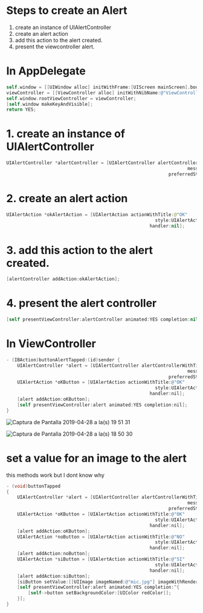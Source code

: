 # Steps to create an Alert

1. create an instance of UIAlertController
2. create an alert action
3. add this action to the alert created.
4. present the viewcontroller alert.

# In AppDelegate

```objective-c
self.window = [[UIWindow alloc] initWithFrame:[UIScreen mainScreen].bounds];
viewController = [[ViewController alloc] initWithNibName:@"ViewController" bundle:nil];
self.window.rootViewController = viewController;
[self.window makeKeyAndVisible];
return YES;
```

# 1. create an instance of UIAlertController

```swift
UIAlertController *alertController = [UIAlertController alertControllerWithTitle:@"This is my first alert, be nice"
                                                                   message:@"This is a simple alert"
                                                            preferredStyle:UIAlertControllerStyleAlert];
```

# 2. create an alert action

```swift
UIAlertAction *okAlertAction = [UIAlertAction actionWithTitle:@"OK"
                                                       style:UIAlertActionStyleDefault
                                                     handler:nil];
```

# 3. add this action to the alert created.

```swift
[alertController addAction:okAlertAction];
```

# 4. present the alert controller

```swift
[self presentViewController:alertController animated:YES completion:nil];
```


# In ViewController

```objective-c
- (IBAction)buttonAlertTapped:(id)sender {
    UIAlertController *alert = [UIAlertController alertControllerWithTitle:@"This is my first alert, be nice"
                                                                   message:@"This is a simple alert"
                                                            preferredStyle:UIAlertControllerStyleAlert];
    UIAlertAction *oKButton = [UIAlertAction actionWithTitle:@"OK"
                                                       style:UIAlertActionStyleDefault
                                                     handler:nil];
    [alert addAction:oKButton];
    [self presentViewController:alert animated:YES completion:nil];
}
```


![Captura de Pantalla 2019-04-28 a la(s) 19 51 31](https://user-images.githubusercontent.com/24994818/56872466-be714680-69e6-11e9-8408-3313c7d3c4c7.png)

![Captura de Pantalla 2019-04-28 a la(s) 18 50 30](https://user-images.githubusercontent.com/24994818/56871684-5b7bb180-69de-11e9-8585-34e8909a1ec3.png)

# set a value for an image to the alert

this methods work but I dont know why

``` objective-c
- (void)buttonTapped
{
    UIAlertController *alert = [UIAlertController alertControllerWithTitle:@"This is my first alert, be nice"
                                                                   message:@"This is simple alert"
                                                            preferredStyle:UIAlertControllerStyleAlert];
    UIAlertAction *oKButton = [UIAlertAction actionWithTitle:@"OK"
                                                       style:UIAlertActionStyleDefault
                                                     handler:nil];
    [alert addAction:oKButton];
    UIAlertAction *noButton = [UIAlertAction actionWithTitle:@"NO"
                                                       style:UIAlertActionStyleDefault
                                                     handler:nil];
    [alert addAction:noButton];
    UIAlertAction *siButton = [UIAlertAction actionWithTitle:@"SI"
                                                       style:UIAlertActionStyleDefault
                                                     handler:nil];
    [alert addAction:siButton];
    [siButton setValue:[[UIImage imageNamed:@"mic.jpg"] imageWithRenderingMode:UIImageRenderingModeAlwaysTemplate] forKey:@"image"];
    [self presentViewController:alert animated:YES completion:^{
        [self->button setBackgroundColor:[UIColor redColor]];
    }];
}
```




